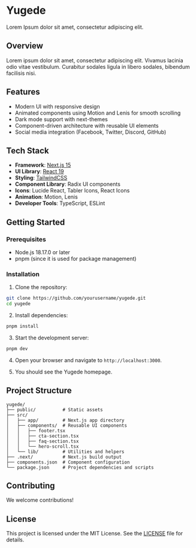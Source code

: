 # Yugede

Lorem Ipsum dolor sit amet, consectetur adipiscing elit.

## Overview

Lorem ipsum dolor sit amet, consectetur adipiscing elit. Vivamus lacinia odio vitae vestibulum. Curabitur sodales ligula in libero sodales, bibendum facilisis nisi.

## Features

- Modern UI with responsive design
- Animated components using Motion and Lenis for smooth scrolling
- Dark mode support with next-themes
- Component-driven architecture with reusable UI elements
- Social media integration (Facebook, Twitter, Discord, GitHub)

## Tech Stack

- **Framework**: [Next.js 15](https://nextjs.org/)
- **UI Library**: [React 19](https://react.dev/)
- **Styling**: [TailwindCSS](https://tailwindcss.com/)
- **Component Library**: Radix UI components
- **Icons**: Lucide React, Tabler Icons, React Icons
- **Animation**: Motion, Lenis
- **Developer Tools**: TypeScript, ESLint

## Getting Started

### Prerequisites

- Node.js 18.17.0 or later
- pnpm (since it is used for package management)

### Installation

1. Clone the repository:

```bash
git clone https://github.com/yourusername/yugede.git
cd yugede
```

2. Install dependencies:

```bash
pnpm install
```

3. Start the development server:

```bash
pnpm dev
```

4. Open your browser and navigate to `http://localhost:3000`.

5. You should see the Yugede homepage.

## Project Structure

```plaintext
yugede/
├── public/          # Static assets
├── src/
│   ├── app/         # Next.js app directory
│   ├── components/  # Reusable UI components
│   │   ├── footer.tsx
│   │   ├── cta-section.tsx
│   │   ├── faq-section.tsx
│   │   └── hero-scroll.tsx
│   └── lib/         # Utilities and helpers
├── .next/           # Next.js build output
├── components.json  # Component configuration
└── package.json     # Project dependencies and scripts
```

## Contributing

We welcome contributions! 

## License
This project is licensed under the MIT License. See the [LICENSE](LICENSE) file for details.

